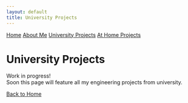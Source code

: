 ```yaml
---
layout: default
title: University Projects
---
```


<nav class="navbar">
  <a href="/">Home</a>
  <a href="/about/">About Me</a>
  <a href="/university-projects/">University Projects</a>
  <a href="/home-projects/">At Home Projects</a>
</nav>

<div class="container">
  <h1>University Projects</h1>
  <p>Work in progress!<br>
  Soon this page will feature all my engineering projects from university.</p>
  <p><a href="/">Back to Home</a></p>
</div>

